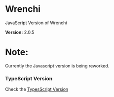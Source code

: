 # Wrenchi
JavaScript Version of Wrenchi

**Version:** 2.0.5

# Note:
Currently the Javascript version is being reworked.

### TypeScript Version
Check the [TypesScript Version](https://github.com/Wrenchi404/Wrenchi/tree/typescript)
